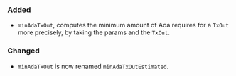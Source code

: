 <!--
A new scriv changelog fragment.

Uncomment the section that is right (remove the HTML comment wrapper).
-->

<!--
### Removed

- A bullet item for the Removed category.

-->
### Added

- `minAdaTxOut`, computes the minimum amount of Ada requires for a `TxOut` more
  precisely, by taking the params and the `TxOut`.

### Changed

- `minAdaTxOut` is now renamed `minAdaTxOutEstimated`.

<!--
### Deprecated

- A bullet item for the Deprecated category.

-->
<!--
### Fixed

- A bullet item for the Fixed category.

-->
<!--
### Security

- A bullet item for the Security category.

-->
